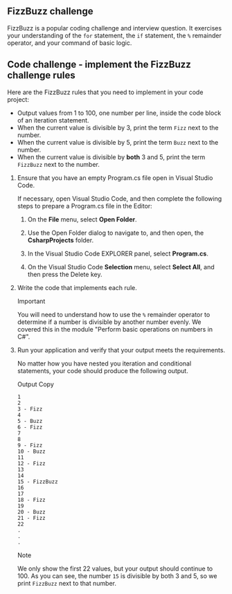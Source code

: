FizzBuzz challenge
------------------

FizzBuzz is a popular coding challenge and interview question. It exercises your understanding of the `for` statement, the `if` statement, the `%` remainder operator, and your command of basic logic.

Code challenge - implement the FizzBuzz challenge rules
-------------------------------------------------------

Here are the FizzBuzz rules that you need to implement in your code project:

*   Output values from 1 to 100, one number per line, inside the code block of an iteration statement.
*   When the current value is divisible by 3, print the term `Fizz` next to the number.
*   When the current value is divisible by 5, print the term `Buzz` next to the number.
*   When the current value is divisible by **both** 3 and 5, print the term `FizzBuzz` next to the number.

1.  Ensure that you have an empty Program.cs file open in Visual Studio Code.
    
    If necessary, open Visual Studio Code, and then complete the following steps to prepare a Program.cs file in the Editor:
    
    1.  On the **File** menu, select **Open Folder**.
        
    2.  Use the Open Folder dialog to navigate to, and then open, the **CsharpProjects** folder.
        
    3.  In the Visual Studio Code EXPLORER panel, select **Program.cs**.
        
    4.  On the Visual Studio Code **Selection** menu, select **Select All**, and then press the Delete key.
        
2.  Write the code that implements each rule.
    
    Important
    
    You will need to understand how to use the `%` remainder operator to determine if a number is divisible by another number evenly. We covered this in the module "Perform basic operations on numbers in C#".
    
3.  Run your application and verify that your output meets the requirements.
    
    No matter how you have nested you iteration and conditional statements, your code should produce the following output.
    
    Output Copy
    
        1
        2
        3 - Fizz
        4
        5 - Buzz
        6 - Fizz
        7
        8
        9 - Fizz
        10 - Buzz
        11
        12 - Fizz
        13
        14
        15 - FizzBuzz
        16
        17
        18 - Fizz
        19
        20 - Buzz
        21 - Fizz
        22
        .
        .
        .
        
    
    Note
    
    We only show the first 22 values, but your output should continue to 100. As you can see, the number `15` is divisible by both 3 and 5, so we print `FizzBuzz` next to that number.
    

